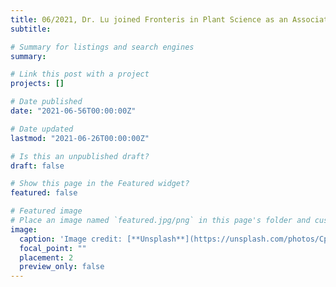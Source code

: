 ```yaml
---
title: 06/2021, Dr. Lu joined Fronteris in Plant Science as an Associate Editor 👋👋
subtitle: 

# Summary for listings and search engines
summary:

# Link this post with a project
projects: []

# Date published
date: "2021-06-56T00:00:00Z"

# Date updated
lastmod: "2021-06-26T00:00:00Z"

# Is this an unpublished draft?
draft: false

# Show this page in the Featured widget?
featured: false

# Featured image
# Place an image named `featured.jpg/png` in this page's folder and customize its options here.
image:
  caption: 'Image credit: [**Unsplash**](https://unsplash.com/photos/CpkOjOcXdUY)'
  focal_point: ""
  placement: 2
  preview_only: false
---
```

